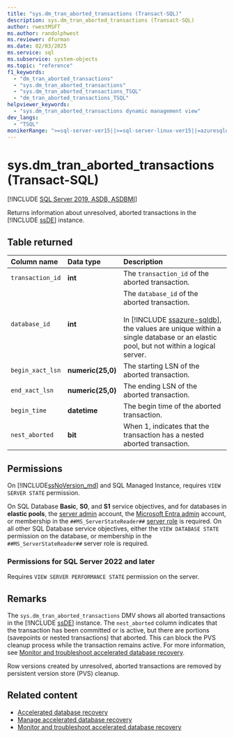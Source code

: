 ```yaml
---
title: "sys.dm_tran_aborted_transactions (Transact-SQL)"
description: sys.dm_tran_aborted_transactions (Transact-SQL)
author: rwestMSFT
ms.author: randolphwest
ms.reviewer: dfurman
ms.date: 02/03/2025
ms.service: sql
ms.subservice: system-objects
ms.topic: "reference"
f1_keywords:
  - "dm_tran_aborted_transactions"
  - "sys.dm_tran_aborted_transactions"
  - "sys.dm_tran_aborted_transactions_TSQL"
  - "dm_tran_aborted_transactions_TSQL"
helpviewer_keywords:
  - "sys.dm_tran_aborted_transactions dynamic management view"
dev_langs:
  - "TSQL"
monikerRange: ">=sql-server-ver15||>=sql-server-linux-ver15||=azuresqldb-mi-current||=azuresqldb-current"
---
```


# sys.dm_tran_aborted_transactions (Transact-SQL)

[!INCLUDE [SQL Server 2019, ASDB, ASDBMI](../../includes/applies-to-version/sqlserver2019-asdb-asdbmi.md)]

Returns information about unresolved, aborted transactions in the [!INCLUDE [ssDE](../../includes/ssde-md.md)] instance.

## Table returned

|Column name|Data type|Description|
|:--|:--|:--|
| `transaction_id` | **int** | The `transaction_id` of the aborted transaction. |
| `database_id` | **int** | The `database_id` of the aborted transaction.<br /><br />In [!INCLUDE [ssazure-sqldb](../../includes/ssazure-sqldb.md)], the values are unique within a single database or an elastic pool, but not within a logical server. |
| `begin_xact_lsn` | **numeric(25,0)** | The starting LSN of the aborted transaction. |
| `end_xact_lsn` | **numeric(25,0)** | The ending LSN of the aborted transaction. |
| `begin_time` | **datetime** | The begin time of the aborted transaction. |
| `nest_aborted` | **bit** | When 1, indicates that the transaction has a nested aborted transaction. |

## Permissions

On [!INCLUDE[ssNoVersion_md](../../includes/ssnoversion-md.md)] and SQL Managed Instance, requires `VIEW SERVER STATE` permission.

On SQL Database **Basic**, **S0**, and **S1** service objectives, and for databases in **elastic pools**, the [server admin](/azure/azure-sql/database/logins-create-manage#existing-logins-and-user-accounts-after-creating-a-new-database) account, the [Microsoft Entra admin](/azure/azure-sql/database/authentication-aad-overview#administrator-structure) account, or membership in the `##MS_ServerStateReader##` [server role](/azure/azure-sql/database/security-server-roles) is required. On all other SQL Database service objectives, either the `VIEW DATABASE STATE` permission on the database, or membership in the `##MS_ServerStateReader##` server role is required.

### Permissions for SQL Server 2022 and later

Requires `VIEW SERVER PERFORMANCE STATE` permission on the server.

## Remarks

The `sys.dm_tran_aborted_transactions` DMV shows all aborted transactions in the [!INCLUDE [ssDE](../../includes/ssde-md.md)] instance. The `nest_aborted` column indicates that the transaction has been committed or is active, but there are portions (savepoints or nested transactions) that aborted. This can block the PVS cleanup process while the transaction remains active. For more information, see [Monitor and troubleshoot accelerated database recovery](../accelerated-database-recovery-troubleshoot.md).

Row versions created by unresolved, aborted transactions are removed by persistent version store (PVS) cleanup.

## Related content

- [Accelerated database recovery](../accelerated-database-recovery-concepts.md)
- [Manage accelerated database recovery](../accelerated-database-recovery-management.md)
- [Monitor and troubleshoot accelerated database recovery](../accelerated-database-recovery-troubleshoot.md)